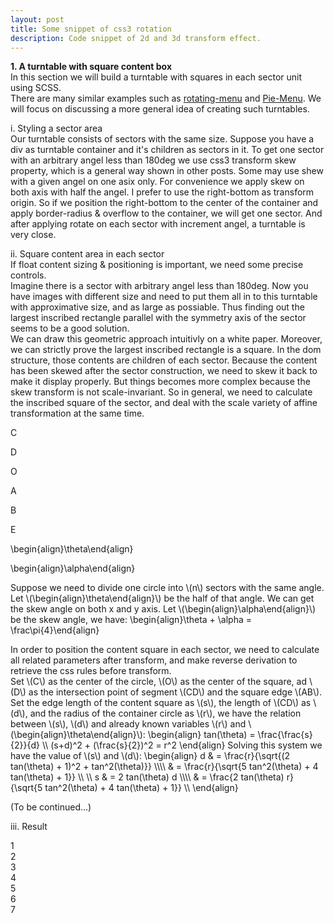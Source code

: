 ```yaml
---
layout: post
title: Some snippet of css3 rotation
description: Code snippet of 2d and 3d transform effect.
---
```


<script src="https://cdnjs.cloudflare.com/ajax/libs/mathjax/2.7.1/MathJax.js">
</script>

**1. A turntable with square content box**   
In this section we will build a turntable with squares in each sector unit using SCSS.  
There are many similar examples such as [rotating-menu](http://www.inserthtml.com/2012/09/rotating-menu/) and [Pie-Menu](http://www.jqueryscript.net/demo/Material-Design-Styled-Pie-Menu-with-jQuery-CSS3/#). We will focus on discussing a more general idea of creating such turntables.   
   
i. Styling a sector area  
Our turntable consists of sectors with the same size. Suppose you have a div as turntable container and it's children as sectors in it. To get one sector with an arbitrary angel less than 180deg we use css3 transform skew property, which is a general way shown in other posts. Some may use shew with a given angel on one asix only. For convenience we apply skew on both axis with half the angel. I prefer to use the right-bottom as transform origin. So if we position the right-bottom to the center of the container and apply border-radius & overflow to the container, we will get one sector. And after applying rotate on each sector with increment angel, a turntable is very close.   

<div markdown="0">
    <div class="lottery-sector">
        <div></div>
        <div></div>
        <div></div>
        <div></div>
        <div></div>
        <div></div>
        <div></div>
    </div>
</div>

ii. Square content area in each sector   
If float content sizing & positioning is important, we need some precise controls.  
Imagine there is a sector with arbitrary angel less than 180deg. Now you have images with different size and need to put them all in to this turntable with approximative size, and as large as possiable. Thus finding out the largest inscribed rectangle parallel with the symmetry axis of the sector seems to be a good solution.  
We can draw this geometric approach intuitivly on a white paper. Moreover, we can strictly prove the largest inscribed rectangle is a square. In the dom structure, those contents are children of each sector. Because the content has been skewed after the sector construction, we need to skew it back to make it display properly. But things becomes more complex because the skew transform is not scale-invariant. So in general, we need to calculate the inscribed square of the sector, and deal with the scale variety of affine transformation at the same time.

<div markdown="0">
    <div class="lottery-sector full f1">
        <div class="c1"><span style="outline: 1px solid #000"></span></div>
        <p class="pc">C</p>
        <p class="pd">D</p>
        <p class="po">O</p>
        <p class="pa">A</p>
        <p class="pb">B</p>
        <p class="pe">E</p>
        <p class="theta">\begin{align}\theta\end{align}</p>
        <p class="alpha">\begin{align}\alpha\end{align}</p>
    </div>
    <p>Suppose we need to divide one circle into \(n\) sectors with the same angle.
        Let \(\begin{align}\theta\end{align}\) be the half of that angle.
        We can get the skew angle on both x and y axis. Let \(\begin{align}\alpha\end{align}\)
        be the skew angle, we have:
        \begin{align}\theta + \alpha = \frac\pi{4}\end{align}
    </p>
    <p>
        In order to position the content square in each sector, we need to calculate all related
        parameters after transform, and make reverse derivation to retrieve the css rules before
        transform.
        <br>
        Set \(C\) as the center of the circle, \(O\) as the center of the square, ad \(D\)  as
        the intersection point of segment \(CD\) and the square edge \(AB\).
        Set the edge length of the content square as \(s\), the length of \(CD\) as \(d\), and
        the radius of the container circle as \(r\), we have the relation between \(s\), \(d\)
        and already known variables \(r\) and \(\begin{align}\theta\end{align}\):
        \begin{align}
        tan(\theta) = \frac{\frac{s}{2}}{d} \\
        (s+d)^2 + (\frac{s}{2})^2 = r^2
        \end{align}
        Solving this system we have the value of \(s\) and \(d\):
        \begin{align}
        d & = \frac{r}{\sqrt{(2 tan(\theta) + 1)^2 + tan^2(\theta)}} \\\\
        & = \frac{r}{\sqrt{5 tan^2(\theta) + 4 tan(\theta) + 1}} \\
        \\
        s & = 2 tan(\theta) d \\\\
        & = \frac{2 tan(\theta) r}{\sqrt{5 tan^2(\theta) + 4 tan(\theta) + 1}} \\
        \end{align}
    </p>
    <div class="lottery-sector full f1">
        <div class="c2"><span style="outline: 1px solid #000"></span></div>
    </div>
    <div class="lottery-sector full f1">
        <div class="c3"><span style="outline: 1px solid #000"></span></div>
    </div>
    <div class="lottery-sector full f1">
        <div class="c4"><span style="outline: 1px solid #000"></span></div>
    </div>
</div>

(To be continued...)

iii. Result   

<div markdown="0">
    <div class="lottery-sector">
        <div><span>1</span></div>
        <div><span>2</span></div>
        <div><span>3</span></div>
        <div><span>4</span></div>
        <div><span>5</span></div>
        <div><span>6</span></div>
        <div><span>7</span></div>
    </div>
</div>


